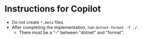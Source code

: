 # Instructions for Copilot

- Do not create `*.meta` files.
- After completing the implementation, run `dotnet-format -f ./`.
    - There must be a "-" between "dotnet" and "format".